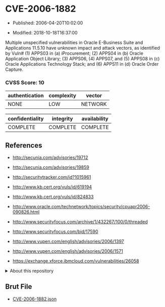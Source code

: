 # CVE-2006-1882

- Published: 2006-04-20T10:02:00

- Modified: 2018-10-18T16:37:00

Multiple unspecified vulnerabilities in Oracle E-Business Suite and Applications 11.5.10 have unknown impact and attack vectors, as identified by Vuln# (1) APPS03 in (a) iProcurement; (2) APPS04 in (b) Oracle Application Object Library; (3) APPS06, (4) APPS07, and (5) APPS08 in (c) Oracle Applications Technology Stack; and (6) APPS11 in (d) Oracle Order Capture.

### CVSS Score: **10**

| authentication | complexity | vector |
| --- | --- | --- |
| NONE | LOW | NETWORK |

| confidentiality | integrity | availability |
| --- | --- | --- |
| COMPLETE | COMPLETE | COMPLETE |

## References

* http://secunia.com/advisories/19712

* http://secunia.com/advisories/19859

* http://securitytracker.com/id?1015961

* http://www.kb.cert.org/vuls/id/619194

* http://www.kb.cert.org/vuls/id/824833

* http://www.oracle.com/technetwork/topics/security/cpuapr2006-090826.html

* http://www.securityfocus.com/archive/1/432267/100/0/threaded

* http://www.securityfocus.com/bid/17590

* http://www.vupen.com/english/advisories/2006/1397

* http://www.vupen.com/english/advisories/2006/1571

* https://exchange.xforce.ibmcloud.com/vulnerabilities/26058

<details>
<summary>About this repository</summary> 

  This repository is part of the project [Live Hack CVE](https://github.com/Live-Hack-CVE). Main website can be found [www.live-hack.org](https://www.live-hack.org) 
  
  Made by [Sn0wAlice](https://github.com/Sn0wAlice) for the people that care about security and need to have a feed of the latest CVEs. Hope you enjoy it, don't forget to star the repo and follow me on [Twitter](https://twitter.com/Sn0wAlice) and [Github](https://github.com/Sn0wAlice). And that is my [personnal website](https://www.alice-snow.me/)

  - [Home Page](https://github.com/Live-Hack-CVE)
  - [Framework](https://github.com/Live-Hack-CVE/cve-framework)
  - [CVE database](https://github.com/Live-Hack-CVE/full_database)
  - [Changelog](https://github.com/Live-Hack-CVE/Changelog)
</details>

## Brut File

* [CVE-2006-1882.json](https://raw.githubusercontent.com/Live-Hack-CVE/full_database/main/cves/2006/CVE-2006-1882.json)

